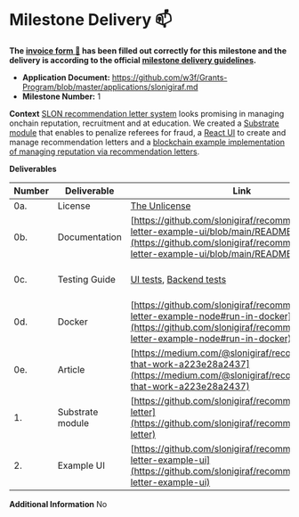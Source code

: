 # Milestone Delivery :mailbox:

**The [invoice form :pencil:](https://docs.google.com/forms/d/e/1FAIpQLSfmNYaoCgrxyhzgoKQ0ynQvnNRoTmgApz9NrMp-hd8mhIiO0A/viewform) has been filled out correctly for this milestone and the delivery is according to the official [milestone delivery guidelines](https://github.com/w3f/Grants-Program/blob/master/docs/milestone-deliverables-guidelines.md).**  

* **Application Document:** https://github.com/w3f/Grants-Program/blob/master/applications/slonigiraf.md
* **Milestone Number:** 1

**Context**
[SLON recommendation letter system](https://medium.com/@slonigiraf/recommendations-that-work-a223e28a2437) looks promising in managing onchain reputation, recruitment and at education. We created a [Substrate module](https://github.com/slonigiraf/recommendation-letter) that enables to penalize referees for fraud, a [React UI](https://github.com/slonigiraf/recommendation-letter-example-ui) to create and manage recommendation letters and a [blockchain example implementation of managing reputation via recommendation letters](https://github.com/slonigiraf/recommendation-letter-example-node).

**Deliverables**

| Number | Deliverable | Link | Notes |
| ------------- | ------------- | ------------- |------------- |
| 0a. | License | [The Unlicense](https://github.com/slonigiraf/recommendation-letter/blob/main/LICENSE) |  | 
| 0b.  | Documentation | [https://github.com/slonigiraf/recommendation-letter-example-ui/blob/main/README.md](https://github.com/slonigiraf/recommendation-letter-example-ui/blob/main/README.md) | A basic tutorial that explains how a user can spin up a node and send transactions, both for backend and UI. | 
| 0c. | Testing Guide | [UI tests](https://github.com/slonigiraf/recommendation-letter-example-ui/blob/main/README.md#testing), [Backend tests](https://github.com/slonigiraf/recommendation-letter#how-to-test) | Core functions are covered by unit tests to ensure functionality and robustness. In the guide, we describe how to run these tests. | 
| 0d. | Docker | [https://github.com/slonigiraf/recommendation-letter-example-node#run-in-docker](https://github.com/slonigiraf/recommendation-letter-example-node#run-in-docker) | A Dockerfile that can be used to test the functionality delivered with this milestone. | 
| 0e. | Article | [https://medium.com/@slonigiraf/recommendations-that-work-a223e28a2437](https://medium.com/@slonigiraf/recommendations-that-work-a223e28a2437) | An article that explains what was done/achieved as part of the grant. | 
| 1.  | Substrate module | [https://github.com/slonigiraf/recommendation-letter](https://github.com/slonigiraf/recommendation-letter) | Functions to manage reimbursements for the recommendation letters. The commit: 0341bbb307eeadb5e8ebdb90dda8381841329b67 | 
| 2. | Example UI | [https://github.com/slonigiraf/recommendation-letter-example-ui](https://github.com/slonigiraf/recommendation-letter-example-ui) | React components to use functionality of the Substrate module. | 

**Additional Information**
No
